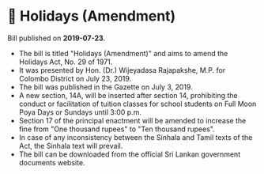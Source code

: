 # 📄  Holidays (Amendment)

Bill published on **2019-07-23**.

- The bill is titled "Holidays (Amendment)" and aims to amend the Holidays Act, No. 29 of 1971.
- It was presented by Hon. (Dr.) Wijeyadasa Rajapakshe, M.P. for Colombo District on July 23, 2019.
- The bill was published in the Gazette on July 3, 2019.
- A new section, 14A, will be inserted after section 14, prohibiting the conduct or facilitation of tuition classes for school students on Full Moon Poya Days or Sundays until 3:00 p.m.
- Section 17 of the principal enactment will be amended to increase the fine from "One thousand rupees" to "Ten thousand rupees".
- In case of any inconsistency between the Sinhala and Tamil texts of the Act, the Sinhala text will prevail.
- The bill can be downloaded from the official Sri Lankan government documents website.
